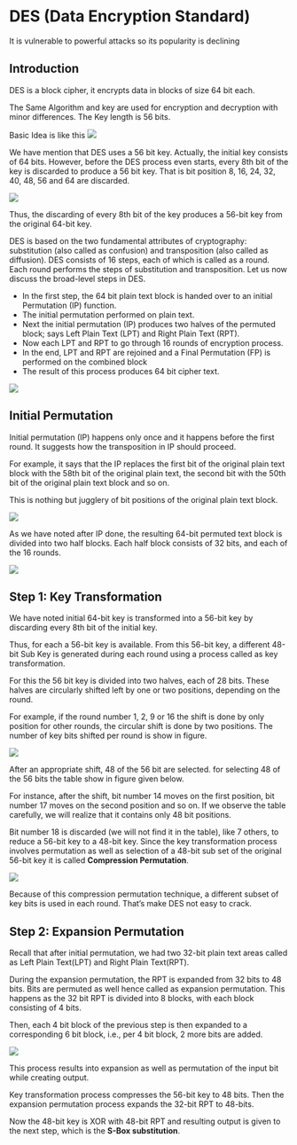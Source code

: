 # DES (Data Encryption Standard)
It is vulnerable to powerful attacks so its popularity is declining

## Introduction
DES is a block cipher, it encrypts data in blocks of size 64 bit each.

The Same Algorithm and key are used for encryption and decryption with minor differences.
The Key length is 56 bits.

Basic Idea is like this
<img src='https://media.geeksforgeeks.org/wp-content/uploads/20200306122641/DES-11.png'></img>

We have mention that DES uses a 56 bit key. Actually, the initial key consists of 64 bits. However, before the DES process even starts, 
every 8th bit of the key is discarded to produce a 56 bit key. That is bit position 8, 16, 24, 32, 40, 48, 56 and 64 are discarded.

<img src='https://media.geeksforgeeks.org/wp-content/uploads/222-8.png'></img>

Thus, the discarding of every 8th bit of the key produces a 56-bit key from the original 64-bit key.

DES is based on the two fundamental attributes of cryptography: substitution (also called as confusion) and transposition (also called as diffusion). 
DES consists of 16 steps, each of which is called as a round. Each round performs the steps of substitution and transposition. 
Let us now discuss the broad-level steps in DES.

* In the first step, the 64 bit plain text block is handed over to an initial Permutation (IP) function.
* The initial permutation performed on plain text.
* Next the initial permutation (IP) produces two halves of the permuted block; says Left Plain Text (LPT) and Right Plain Text (RPT).
* Now each LPT and RPT to go through 16 rounds of encryption process.
* In the end, LPT and RPT are rejoined and a Final Permutation (FP) is performed on the combined block
* The result of this process produces 64 bit cipher text.
<img src='https://media.geeksforgeeks.org/wp-content/uploads/20200306124326/Steps-in-DES.png'/>

## Initial Permutation
Initial permutation (IP) happens only once and it happens before the first round. It suggests how the transposition in IP should proceed.

For example, it says that the IP replaces the first bit of the original plain text block with the 58th bit of the original plain text, the second bit with the 50th bit of the original plain text block and so on.

This is nothing but jugglery of bit positions of the original plain text block.

<img src="https://media.geeksforgeeks.org/wp-content/uploads/444-3.png"/>

As we have noted after IP done, the resulting 64-bit permuted text block is divided into two half blocks. Each half block consists of 32 bits, and each of the 16 rounds.

<img src="https://media.geeksforgeeks.org/wp-content/uploads/555-5.png"/>

## Step 1: Key Transformation
We have noted initial 64-bit key is transformed into a 56-bit key by discarding every 8th bit of the initial key. 

Thus, for each a 56-bit key is available. From this 56-bit key, a different 48-bit Sub Key is generated during each round using a process called as key transformation.

For this the 56 bit key is divided into two halves, each of 28 bits. These halves are circularly shifted left by one or two positions, depending on the round.

For example, if the round number 1, 2, 9 or 16 the shift is done by only position for other rounds, the circular shift is done by two positions. The number of key bits shifted per round is show in figure.

<img src="https://media.geeksforgeeks.org/wp-content/uploads/666-2.png">

After an appropriate shift, 48 of the 56 bit are selected. for selecting 48 of the 56 bits the table show in figure given below.

For instance, after the shift, bit number 14 moves on the first position, bit number 17 moves on the second position and so on. If we observe the table carefully, we will realize that it contains only 48 bit positions.

Bit number 18 is discarded (we will not find it in the table), like 7 others, to reduce a 56-bit key to a 48-bit key. Since the key transformation process involves permutation as well as selection of a 48-bit sub set of the original 56-bit key it is called <b>Compression Permutation</b>.

<img src="https://media.geeksforgeeks.org/wp-content/uploads/777.png">

Because of this compression permutation technique, a different subset of key bits is used in each round. That’s make DES not easy to crack.

## Step 2: Expansion Permutation
Recall that after initial permutation, we had two 32-bit plain text areas called as Left Plain Text(LPT) and Right Plain Text(RPT).

During the expansion permutation, the RPT is expanded from 32 bits to 48 bits. Bits are permuted as well hence called as expansion permutation. This happens as the 32 bit RPT is divided into 8 blocks, with each block consisting of 4 bits.

Then, each 4 bit block of the previous step is then expanded to a corresponding 6 bit block, i.e., per 4 bit block, 2 more bits are added.

<img src="https://media.geeksforgeeks.org/wp-content/uploads/999-1.png"/> 

This process results into expansion as well as permutation of the input bit while creating output.

Key transformation process compresses the 56-bit key to 48 bits. Then the expansion permutation process expands the 32-bit RPT to 48-bits.

Now the 48-bit key is XOR with 48-bit RPT and resulting output is given to the next step, which is the <b>S-Box substitution</b>.
